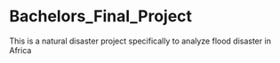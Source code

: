 # Bachelors_Final_Project
This is a natural disaster project specifically to analyze flood disaster in Africa
